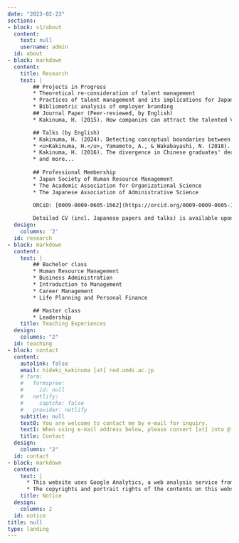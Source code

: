 ```yaml
---
date: "2023-02-23"
sections:
- block: v1/about
  content:
    text: null
    username: admin
  id: about
- block: markdown
  content:
    title: Research
    text: |
        ## Projects in Progress
        * Theoretical re-consideration of talent management
        * Practices of talent management and its implications for Japanese companies
        * Bibliometric analysis of employer branding
        ## Journal Paper (Peer-reviewed, by English)
        * Kakinuma, H. (2015). How companies can attract the talented Vietnamese graduates? An experimental-designed investigation. _International Journal of Business and Management_, _10_ (2), pp.31-40.

        ## Talks (by English)
        * Kakinuma, H. (2024). Detecting conceptual boundaries between talent management and strategic human resource management: Bibliometric mapping of academic literature. Paper presented at the 13th EIASM Workshop on Talent Management. [Chambre de Commerce Luxembourg, Luxembourg]
        * <u>Kakinuma, H.</u>, Yamamoto, A., & Wakabayashi, N. (2018). How can we get long-stay reservation from new employees? An exploratory analysis of employee retention in the lodging industry in Kyoto. Paper Presented at the 16th APacCHRIE Conference. [Sun Yat-Sen University, Guanzhou, China]
        * Kakinuma, H. (2016). The divergence in Chinese graduates' decision criteria for job choice: An experiemental-designed investigation. Paper Presented at Management Theory and Practice Conference. [Kyoto University, Kyoto, Japan]
        * and more...
        
        ## Professional Membership
        * Japan Society of Human Resource Management
        * The Academic Association for Organizational Science
        * The Japanese Association of Administrative Science

        ORCiD: [0009-0009-0605-1662](https://orcid.org/0009-0009-0605-1662)
        
        Detailed CV (incl. Japanese papers and talks) is available upon request.
  design:
    columns: '2'
  id: research
- block: markdown
  content:
    text: |
        ## Bachelor class
        * Human Resource Management
        * Business Administration
        * Introduction to Management
        * Career Management
        * Life Planning and Personal Finance

        ## Master class
        * Leadership
    title: Teaching Experiences
  design:
    columns: "2"
  id: teaching
- block: contact
  content:
    autolink: false
    email: hideki_kakinuma [at] red.umds.ac.jp
    # form:
    #   formspree:
    #     id: null
    #   netlify:
    #     captcha: false
    #   provider: netlify
    subtitle: null
    text0: You are welcome to contact me by e-mail for inquiry.
    text1: When using e-mail address below, please convert [at] into @.
    title: Contact
  design:
    columns: "2"
  id: contact
- block: markdown
  content:
    text: |
      * This website uses Google Analytics, a web analysis service from Google Inc. Google Analytics uses "cookies" that enable to analyse how you use the website. Cookies are collected anonymously and do not identify any individual users. You can disable cookies by your browser's settings. 
      * The copyrights and portrait rights of the contents on this website belong to the author of this website or to the respective rights holders. Unauthorized duplication, alteration, or distribution beyond the scope of the law, including personal use, is strictly prohibited.
    title: Notice
  design:
    columns: 2
  id: notice
title: null
type: landing
---
```


